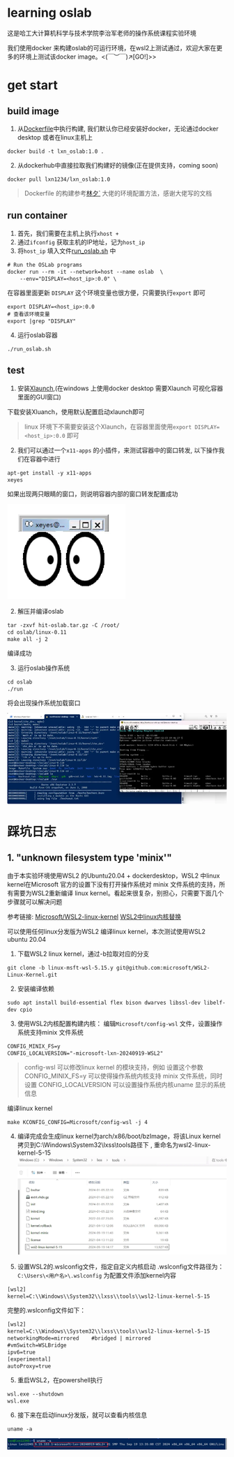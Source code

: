 # learning oslab

这是哈工大计算机科学与技术学院李治军老师的操作系统课程实验环境

我们使用docker 来构建oslab的可运行环境，在wsl2上测试通过，欢迎大家在更多的环境上测试该docker image。<(￣︶￣)↗[GO!]>>

# get start
## build image 
1. 从[Dockerfile](./Dockerfile)中执行构建, 我们默认你已经安装好docker，无论通过docker desktop 或者在linux主机上
```shell
docker build -t lxn_oslab:1.0 .
```

2. 从dockerhub中直接拉取我们构建好的镜像(正在提供支持，coming soon)
```shell
docker pull lxn1234/lxn_oslab:1.0 
```
> Dockerfile 的构建参考[林夕`](https://blog.csdn.net/qq_45923646/article/details/120575616) 大佬的环境配置方法，感谢大佬写的文档

## run container

1. 首先，我们需要在主机上执行`xhost +` 
2. 通过`ifconfig` 获取主机的IP地址，记为`host_ip` 
3. 将`host_ip` 填入文件[run_oslab.sh](./run_oslab.sh) 中
```shell
# Run the OSLab programs
docker run --rm -it --network=host --name oslab  \
    --env="DISPLAY=<host_ip>:0.0" \
```
在容器里面更新 `DISPLAY` 这个环境变量也很方便，只需要执行`export` 即可
```shell
export DISPLAY=<host_ip>:0.0
# 查看该环境变量
export |grep "DISPLAY"
```
4. 运行oslab容器
```shell
./run_oslab.sh
```

## test
1. 安装[Xlaunch](https://sourceforge.net/projects/vcxsrv/),(在windows 上使用docker desktop 需要Xlaunch 可视化容器里面的GUI窗口)

下载安装Xluanch，使用默认配置启动xlaunch即可

> linux 环境下不需要安装这个Xlaunch，在容器里面使用`export DISPLAY=<host_ip>:0.0` 即可

2. 我们可以通过一个`x11-apps` 的小插件，来测试容器中的窗口转发, 以下操作我们在容器中进行
```shell
apt-get install -y x11-apps
xeyes
```
如果出现两只眼睛的窗口，则说明容器内部的窗口转发配置成功


![image1](./image/oslab1.png)

2. 解压并编译oslab
```shell
tar -zxvf hit-oslab.tar.gz -C /root/
cd oslab/linux-0.11
make all -j 2
```
编译成功

3. 运行oslab操作系统
```shell
cd oslab
./run
```
将会出现操作系统加载窗口

![image2](./image/oslab2.png)

# 踩坑日志
## 1. "unknown filesystem type 'minix'"
由于本实验环境使用WSL2 的Ubuntu20.04 + dockerdesktop，WSL2 中linux kernel在Microsoft 官方的设置下没有打开操作系统对 minix 文件系统的支持，所有需要为WSL2重新编译 linux kernel。看起来很复杂，别担心，只需要下面几个步骤就可以解决问题

参考链接:
[Microsoft/WSL2-linux-kernel](https://github.com/microsoft/WSL2-Linux-Kernel)
[WSL2中linux内核替换](https://blog.csdn.net/weixin_60738001/article/details/130739325)

可以使用任何linux分发版为WSL2 编译linux kernel，本次测试使用WSL2 ubuntu 20.04
1. 下载WSL2 linux kernel，通过-b拉取对应的分支
```shell
git clone -b linux-msft-wsl-5.15.y git@github.com:microsoft/WSL2-Linux-Kernel.git
```
2. 安装编译依赖
```shell
sudo apt install build-essential flex bison dwarves libssl-dev libelf-dev cpio
```

3. 使用WSL2内核配置构建内核：
编辑`Microsoft/config-wsl` 文件，设置操作系统支持minix 文件系统
```shell
CONFIG_MINIX_FS=y
CONFIG_LOCALVERSION="-microsoft-lxn-20240919-WSL2" 
```
> config-wsl 可以修改linux kernel 的模块支持，例如 设置这个参数 CONFIG_MINIX_FS=y 可以使得操作系统内核支持 minix 文件系统，同时 设置 CONFIG_LOCALVERSION 可以设置操作系统内核uname 显示的系统信息

编译linux kernel
```shell
make KCONFIG_CONFIG=Microsoft/config-wsl -j 4
```

4. 编译完成会生成linux kernel为arch/x86/boot/bzImage，将该Linux kernel 拷贝到C:\Windows\System32\lxss\tools路径下 , 重命名为wsl2-linux-kernel-5-15
![image-linux-kernel](./image/1.png)

5. 设置WSL2的.wslconfig文件，指定自定义内核启动
.wslconfig文件路径为：`C:\Users\<用户名>\.wslconfig` 
为配置文件添加kernel内容
```shell
[wsl2]
kernel=C:\\Windows\\System32\\lxss\\tools\\wsl2-linux-kernel-5-15
```
完整的.wslconfig文件如下：
```shell
[wsl2]
kernel=C:\\Windows\\System32\\lxss\\tools\\wsl2-linux-kernel-5-15
networkingMode=mirrored    #bridged | mirrored
#vmSwitch=WSLBridge
ipv6=true
[experimental]
autoProxy=true
```
5. 重启WSL2，在powershell执行
```shell
wsl.exe --shutdown
wsl.exe 
```
6. 接下来在启动linux分发版，就可以查看内核信息
```shell
uname -a
```
![image-uname](./image/2.png)

